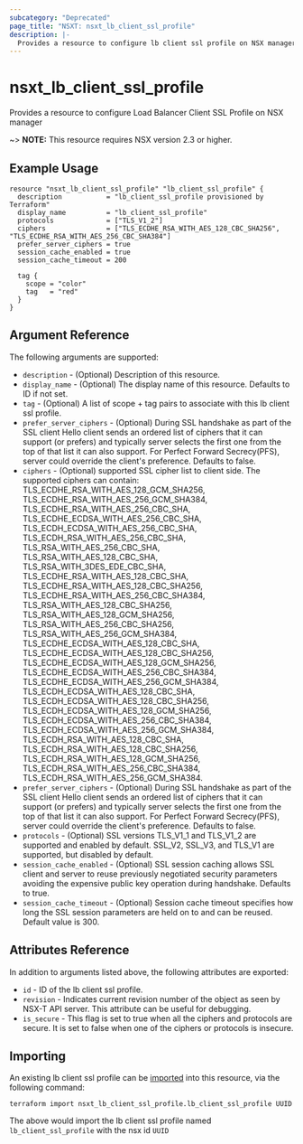 ```yaml
---
subcategory: "Deprecated"
page_title: "NSXT: nsxt_lb_client_ssl_profile"
description: |-
  Provides a resource to configure lb client ssl profile on NSX manager
---
```


# nsxt_lb_client_ssl_profile

Provides a resource to configure Load Balancer Client SSL Profile on NSX manager

~> **NOTE:** This resource requires NSX version 2.3 or higher.

## Example Usage

```hcl
resource "nsxt_lb_client_ssl_profile" "lb_client_ssl_profile" {
  description           = "lb_client_ssl_profile provisioned by Terraform"
  display_name          = "lb_client_ssl_profile"
  protocols             = ["TLS_V1_2"]
  ciphers               = ["TLS_ECDHE_RSA_WITH_AES_128_CBC_SHA256", "TLS_ECDHE_RSA_WITH_AES_256_CBC_SHA384"]
  prefer_server_ciphers = true
  session_cache_enabled = true
  session_cache_timeout = 200

  tag {
    scope = "color"
    tag   = "red"
  }
}
```

## Argument Reference

The following arguments are supported:

* `description` - (Optional) Description of this resource.
* `display_name` - (Optional) The display name of this resource. Defaults to ID if not set.
* `tag` - (Optional) A list of scope + tag pairs to associate with this lb client ssl profile.
* `prefer_server_ciphers` - (Optional) During SSL handshake as part of the SSL client Hello client sends an ordered list of ciphers that it can support (or prefers) and typically server selects the first one from the top of that list it can also support. For Perfect Forward Secrecy(PFS), server could override the client's preference. Defaults to false.
* `ciphers` - (Optional) supported SSL cipher list to client side. The supported ciphers can contain: TLS_ECDHE_RSA_WITH_AES_128_GCM_SHA256, TLS_ECDHE_RSA_WITH_AES_256_GCM_SHA384, TLS_ECDHE_RSA_WITH_AES_256_CBC_SHA, TLS_ECDHE_ECDSA_WITH_AES_256_CBC_SHA, TLS_ECDH_ECDSA_WITH_AES_256_CBC_SHA, TLS_ECDH_RSA_WITH_AES_256_CBC_SHA, TLS_RSA_WITH_AES_256_CBC_SHA, TLS_RSA_WITH_AES_128_CBC_SHA, TLS_RSA_WITH_3DES_EDE_CBC_SHA, TLS_ECDHE_RSA_WITH_AES_128_CBC_SHA, TLS_ECDHE_RSA_WITH_AES_128_CBC_SHA256, TLS_ECDHE_RSA_WITH_AES_256_CBC_SHA384, TLS_RSA_WITH_AES_128_CBC_SHA256, TLS_RSA_WITH_AES_128_GCM_SHA256, TLS_RSA_WITH_AES_256_CBC_SHA256, TLS_RSA_WITH_AES_256_GCM_SHA384, TLS_ECDHE_ECDSA_WITH_AES_128_CBC_SHA, TLS_ECDHE_ECDSA_WITH_AES_128_CBC_SHA256, TLS_ECDHE_ECDSA_WITH_AES_128_GCM_SHA256, TLS_ECDHE_ECDSA_WITH_AES_256_CBC_SHA384, TLS_ECDHE_ECDSA_WITH_AES_256_GCM_SHA384, TLS_ECDH_ECDSA_WITH_AES_128_CBC_SHA, TLS_ECDH_ECDSA_WITH_AES_128_CBC_SHA256, TLS_ECDH_ECDSA_WITH_AES_128_GCM_SHA256, TLS_ECDH_ECDSA_WITH_AES_256_CBC_SHA384, TLS_ECDH_ECDSA_WITH_AES_256_GCM_SHA384, TLS_ECDH_RSA_WITH_AES_128_CBC_SHA, TLS_ECDH_RSA_WITH_AES_128_CBC_SHA256, TLS_ECDH_RSA_WITH_AES_128_GCM_SHA256, TLS_ECDH_RSA_WITH_AES_256_CBC_SHA384, TLS_ECDH_RSA_WITH_AES_256_GCM_SHA384.
* `prefer_server_ciphers` - (Optional) During SSL handshake as part of the SSL client Hello client sends an ordered list of ciphers that it can support (or prefers) and typically server selects the first one from the top of that list it can also support. For Perfect Forward Secrecy(PFS), server could override the client's preference. Defaults to false.
* `protocols` - (Optional) SSL versions TLS_V1_1 and TLS_V1_2 are supported and enabled by default. SSL_V2, SSL_V3, and TLS_V1 are supported, but disabled by default.
* `session_cache_enabled` - (Optional) SSL session caching allows SSL client and server to reuse previously negotiated security parameters avoiding the expensive public key operation during handshake. Defaults to true.
* `session_cache_timeout` - (Optional) Session cache timeout specifies how long the SSL session parameters are held on to and can be reused. Default value is 300.

## Attributes Reference

In addition to arguments listed above, the following attributes are exported:

* `id` - ID of the lb client ssl profile.
* `revision` - Indicates current revision number of the object as seen by NSX-T API server. This attribute can be useful for debugging.
* `is_secure` - This flag is set to true when all the ciphers and protocols are secure. It is set to false when one of the ciphers or protocols is insecure.

## Importing

An existing lb client ssl profile can be [imported][docs-import] into this resource, via the following command:

[docs-import]: https://developer.hashicorp.com/terraform/cli/import

```shell
terraform import nsxt_lb_client_ssl_profile.lb_client_ssl_profile UUID
```

The above would import the lb client ssl profile named `lb_client_ssl_profile` with the nsx id `UUID`
